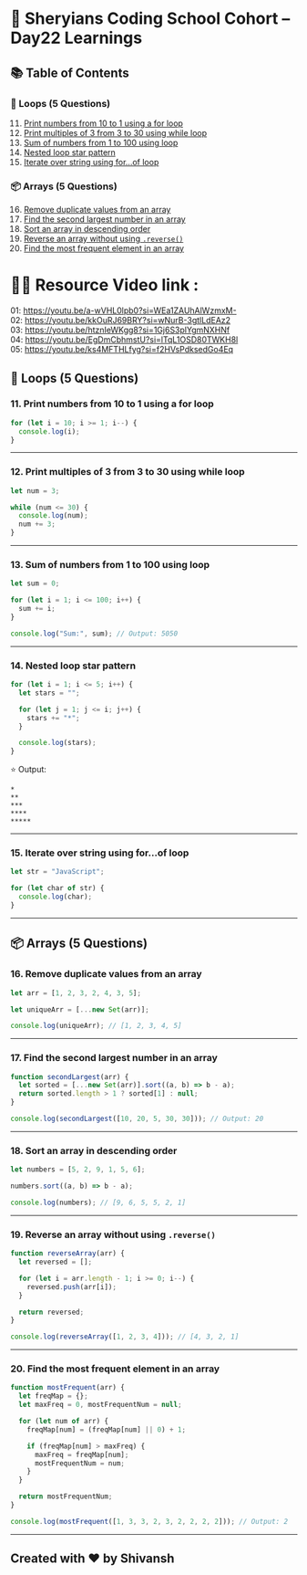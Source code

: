 # 🦁 Sheryians Coding School Cohort – Day22 Learnings


## 📚 Table of Contents

### 🔁 Loops (5 Questions)

11. [Print numbers from 10 to 1 using a for loop](#11-print-numbers-from-10-to-1-using-a-for-loop)
12. [Print multiples of 3 from 3 to 30 using while loop](#12-print-multiples-of-3-from-3-to-30-using-while-loop)
13. [Sum of numbers from 1 to 100 using loop](#13-sum-of-numbers-from-1-to-100-using-loop)
14. [Nested loop star pattern](#14-nested-loop-star-pattern)
15. [Iterate over string using for...of loop](#15-iterate-over-string-using-forof-loop)

### 📦 Arrays (5 Questions)

16. [Remove duplicate values from an array](#16-remove-duplicate-values-from-an-array)
17. [Find the second largest number in an array](#17-find-the-second-largest-number-in-an-array)
18. [Sort an array in descending order](#18-sort-an-array-in-descending-order)
19. [Reverse an array without using `.reverse()`](#19-reverse-an-array-without-using-reverse)
20. [Find the most frequent element in an array](#20-find-the-most-frequent-element-in-an-array)

# 🧑‍💻 Resource Video link : 
01: https://youtu.be/a-wVHL0lpb0?si=WEa1ZAUhAlWzmxM-      
02: https://youtu.be/kkOuRJ69BRY?si=wNurB-3gtlLdEAz2      
03: https://youtu.be/htznIeWKgg8?si=1Gj6S3plYgmNXHNf  
04: https://youtu.be/EgDmCbhmstU?si=lTqL1OSD80TWKH8l     
05: https://youtu.be/ks4MFTHLfyg?si=f2HVsPdksedGo4Eq

## 🔁 Loops (5 Questions)

### 11. Print numbers from 10 to 1 using a for loop

```js
for (let i = 10; i >= 1; i--) {
  console.log(i);
}
```

---

### 12. Print multiples of 3 from 3 to 30 using while loop

```js
let num = 3;

while (num <= 30) {
  console.log(num);
  num += 3;
}
```

---

### 13. Sum of numbers from 1 to 100 using loop

```js
let sum = 0;

for (let i = 1; i <= 100; i++) {
  sum += i;
}

console.log("Sum:", sum); // Output: 5050
```

---

### 14. Nested loop star pattern

```js
for (let i = 1; i <= 5; i++) {
  let stars = "";

  for (let j = 1; j <= i; j++) {
    stars += "*";
  }

  console.log(stars);
}
```

⭐ Output:

```
*
**
***
****
*****
```

---

### 15. Iterate over string using for...of loop

```js
let str = "JavaScript";

for (let char of str) {
  console.log(char);
}
```

---

## 📦 Arrays (5 Questions)

### 16. Remove duplicate values from an array

```js
let arr = [1, 2, 3, 2, 4, 3, 5];

let uniqueArr = [...new Set(arr)];

console.log(uniqueArr); // [1, 2, 3, 4, 5]
```

---

### 17. Find the second largest number in an array

```js
function secondLargest(arr) {
  let sorted = [...new Set(arr)].sort((a, b) => b - a);
  return sorted.length > 1 ? sorted[1] : null;
}

console.log(secondLargest([10, 20, 5, 30, 30])); // Output: 20
```

---

### 18. Sort an array in descending order

```js
let numbers = [5, 2, 9, 1, 5, 6];

numbers.sort((a, b) => b - a);

console.log(numbers); // [9, 6, 5, 5, 2, 1]
```

---

### 19. Reverse an array without using `.reverse()`

```js
function reverseArray(arr) {
  let reversed = [];

  for (let i = arr.length - 1; i >= 0; i--) {
    reversed.push(arr[i]);
  }

  return reversed;
}

console.log(reverseArray([1, 2, 3, 4])); // [4, 3, 2, 1]
```

---

### 20. Find the most frequent element in an array

```js
function mostFrequent(arr) {
  let freqMap = {};
  let maxFreq = 0, mostFrequentNum = null;

  for (let num of arr) {
    freqMap[num] = (freqMap[num] || 0) + 1;

    if (freqMap[num] > maxFreq) {
      maxFreq = freqMap[num];
      mostFrequentNum = num;
    }
  }

  return mostFrequentNum;
}

console.log(mostFrequent([1, 3, 3, 2, 3, 2, 2, 2, 2])); // Output: 2
```
---


## Created with ❤️ by Shivansh 

